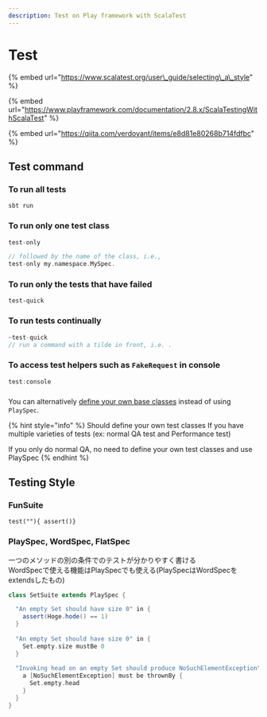 ```yaml
---
description: Test on Play framework with ScalaTest
---
```


# Test

{% embed url="https://www.scalatest.org/user\_guide/selecting\_a\_style" %}

{% embed url="https://www.playframework.com/documentation/2.8.x/ScalaTestingWithScalaTest" %}

{% embed url="https://qiita.com/verdoyant/items/e8d81e80268b714fdfbc" %}



## Test command

### To run all tests

```text
sbt run
```

### To run only one test class

```scala
test-only 

// followed by the name of the class, i.e., 
test-only my.namespace.MySpec.
```

### To run only the tests that have failed

```text
test-quick
```

### To run tests continually

```scala
~test-quick
// run a command with a tilde in front, i.e. .
```

### To access test helpers such as `FakeRequest` in console

```scala
test:console
```

### 

You can alternatively [define your own base classes](http://scalatest.org/user_guide/defining_base_classes) instead of using `PlaySpec`.

{% hint style="info" %}
Should define your own test classes If you have multiple varieties of tests \(ex: normal QA test and Performance test\)

If you only do normal QA, no need to define your own test classes and use PlaySpec
{% endhint %}

## Testing Style

### FunSuite

```text
test(""){ assert()}
```

###  PlaySpec, WordSpec, FlatSpec

一つのメソッドの別の条件でのテストが分かりやすく書ける  
WordSpecで使える機能はPlaySpecでも使える\(PlaySpecはWordSpecをextendsしたもの\)

```scala
class SetSuite extends PlaySpec {

  "An empty Set should have size 0" in {
    assert(Hoge.hode() == 1)
  }
  
  "An empty Set should have size 0" in {
    Set.empty.size mustBe 0
  }
  
  "Invoking head on an empty Set should produce NoSuchElementException"  in {
    a [NoSuchElementException] must be thrownBy {
      Set.empty.head
    }
  }
}
```

